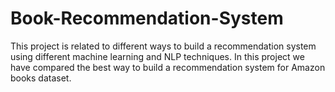 # Book-Recommendation-System
This project is related to different ways to build a recommendation system using different machine learning and NLP techniques. In this project we have compared the best way to build a recommendation system for Amazon books dataset.
